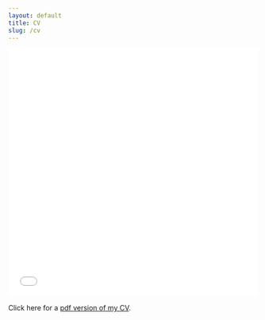 ```yaml
---
layout: default
title: CV
slug: /cv
---
```


<iframe src="/assets/cv/ChristopherCrawford_CV_Oct2022.pdf" width="100%" height="500" frameborder="no" border="0" marginwidth="0" marginheight="0"></iframe>

Click here for a [pdf version of my CV](/assets/cv/ChristopherCrawford_CV_Oct2022.pdf).

<br />
